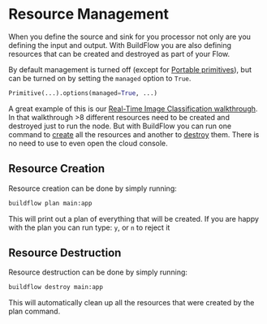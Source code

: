 # Resource Management

When you define the source and sink for you processor not only are you defining the input and output. With BuildFlow you are also defining resources that can be created and destroyed as part of your Flow.

By default management is turned off (except for [Portable primitives](portable)), but can be turned on by setting the `managed` option to `True`.

```python
Primitive(...).options(managed=True, ...)
```

A great example of this is our [Real-Time Image Classification walkthrough](../../walkthroughs/realtime-image-classification). In that walkthrough >8 different resources need to be created and destroyed just to run the node. But with BuildFlow you can run one command to [create](#resource-creation) all the resources and another to [destroy](#resource-destruction) them. There is no need to use to even open the cloud console.

## Resource Creation

Resource creation can be done by simply running:

```bash
buildflow plan main:app
```

This will print out a plan of everything that will be created. If you are happy with the plan you can run type: `y`, or `n` to reject it

## Resource Destruction

Resource destruction can be done by simply running:

```bash
buildflow destroy main:app
```


This will automatically clean up all the resources that were created by the plan command.